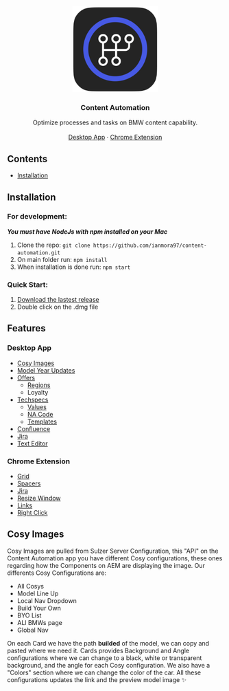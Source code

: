 <p align="center">
  <img src="https://raw.githubusercontent.com/ianmora97/content-automation/dev/public/img/logo.png" width="200" height="200"/>
</p>

<h3 align="center"><strong>Content Automation</strong></h3>

<p align="center">
  Optimize processes and tasks on BMW content capability.
  <br>
  <br>
  <a href="https://github.com/ianmora97/content-automation/tree/dev">Desktop App</a>
  ·
  <a href="https://github.com/ianmora97/content-automation/tree/chrome-extension">Chrome Extension</a>
</p>


## Contents

- [Installation](#installation)



## Installation

### For development:

_**You must have NodeJs with npm installed on your Mac**_

1. Clone the repo: `git clone https://github.com/ianmora97/content-automation.git`
2. On main folder run: `npm install`
3. When installation is done run: `npm start`

### Quick Start:

1. [Download the lastest release](https://github.com/ianmora97/content-automation/releases/tag/v1-beta.2)
2. Double click on the .dmg file

## Features

### Desktop App

- [Cosy Images](#cosy-images)
- [Model Year Updates](#model-year-updates)
- [Offers](#offers)
  - [Regions](#regions)
  - Loyalty
- [Techspecs](#techspecs)
  - [Values](#values)
  - [NA Code](#na-code)
  - [Templates](#templates)
- [Confluence](#confluence)
- [Jira](#jira)
- [Text Editor](#text-editor)

### Chrome Extension

- [Grid](#grid)
- [Spacers](#spacers)
- [Jira](#jira)
- [Resize Window](#resize-window)
- [Links](#links)
- [Right Click](#right-click)



## Cosy Images

Cosy Images are pulled from Sulzer Server Configuration, this "API" on the Content Automation app you have different Cosy configurations, these ones regarding how the Components on AEM are displaying the image. Our differents Cosy Configurations are:

- All Cosys
- Model Line Up
- Local Nav Dropdown
- Build Your Own
- BYO List
- ALl BMWs page
- Global Nav

On each Card we have the path **builded** of the model, we can copy and pasted where we need it. Cards provides Background and Angle configurations where we can change to a black, white or transparent background, and the angle for each Cosy configuration. We also have a "Colors" section where we can change the color of the car. All these configurations updates the link and the preview model image :sparkles: 





























